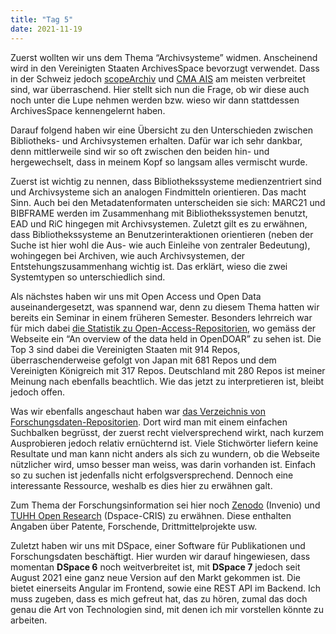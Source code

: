 ```yaml
---
title: "Tag 5"
date: 2021-11-19
---
```


Zuerst wollten wir uns dem Thema “Archivsysteme” widmen. Anscheinend wird in den Vereinigten Staaten ArchivesSpace bevorzugt verwendet. Dass in der Schweiz jedoch [scopeArchiv](https://www.scope.ch/de/produkteuebersicht/scopearchiv/) und [CMA AIS](https://cmiag.ch/akten-management/archivierung/ais/) am meisten verbreitet sind, war überraschend. Hier stellt sich nun die Frage, ob wir diese auch noch unter die Lupe nehmen werden bzw. wieso wir dann stattdessen ArchivesSpace kennengelernt haben.

Darauf folgend haben wir eine Übersicht zu den Unterschieden zwischen Bibliotheks- und Archivsystemen erhalten. Dafür war ich sehr dankbar, denn mittlerweile sind wir so oft zwischen den beiden hin- und hergewechselt, dass in meinem Kopf so langsam alles vermischt wurde.

Zuerst ist wichtig zu nennen, dass Bibliothekssysteme medienzentriert sind und Archivsysteme sich an analogen Findmitteln orientieren. Das macht Sinn. Auch bei den Metadatenformaten unterscheiden sie sich: MARC21 und BIBFRAME werden im Zusammenhang mit Bibliothekssystemen benutzt, EAD und RiC hingegen mit Archivsystemen. Zuletzt gilt es zu erwähnen, dass Bibliothekssysteme an Benutzerinteraktionen orientieren (neben der Suche ist hier wohl die Aus- wie auch Einleihe von zentraler Bedeutung), wohingegen bei Archiven, wie auch Archivsystemen, der Entstehungszusammenhang wichtig ist. Das erklärt, wieso die zwei Systemtypen so unterschiedlich sind.

Als nächstes haben wir uns mit Open Access und Open Data auseinandergesetzt, was spannend war, denn zu diesem Thema hatten wir bereits ein Seminar in einem früheren Semester. Besonders lehrreich war für mich dabei [die Statistik zu Open-Access-Repositorien](https://v2.sherpa.ac.uk/view/repository_visualisations/1.html), wo gemäss der Webseite ein “An overview of the data held in OpenDOAR” zu sehen ist. Die Top 3 sind dabei die Vereinigten Staaten mit 914 Repos, überraschenderweise gefolgt von Japan mit 681 Repos und dem Vereinigten Königreich mit 317 Repos. Deutschland mit 280 Repos ist meiner Meinung nach ebenfalls beachtlich. Wie das jetzt zu interpretieren ist, bleibt jedoch offen.

Was wir ebenfalls angeschaut haben war [das Verzeichnis von Forschungsdaten-Repositorien](https://www.re3data.org). Dort wird man mit einem einfachen Suchbalken begrüsst, der zuerst recht vielversprechend wirkt, nach kurzem Ausprobieren jedoch relativ ernüchternd ist. Viele Stichwörter liefern keine Resultate und man kann nicht anders als sich zu wundern, ob die Webseite nützlicher wird, umso besser man weiss, was darin vorhanden ist. Einfach so zu suchen ist jedenfalls nicht erfolgsversprechend. Dennoch eine interessante Ressource, weshalb es dies hier zu erwähnen galt.

Zum Thema der Forschungsinformation sei hier noch [Zenodo](https://zenodo.org) (Invenio) und [TUHH Open Research](https://tore.tuhh.de) (Dspace-CRIS) zu erwähnen. Diese enthalten Angaben über Patente, Forschende, Drittmittelprojekte usw.

Zuletzt haben wir uns mit DSpace, einer Software für Publikationen und Forschungsdaten beschäftigt. Hier wurden wir darauf hingewiesen, dass momentan **DSpace 6** noch weitverbreitet ist, mit **DSpace 7** jedoch seit August 2021 eine ganz neue Version auf den Markt gekommen ist. Die bietet einerseits Angular im Frontend, sowie eine REST API im Backend. Ich muss zugeben, dass es mich gefreut hat, das zu hören, zumal das doch genau die Art von Technologien sind, mit denen ich mir vorstellen könnte zu arbeiten. 
